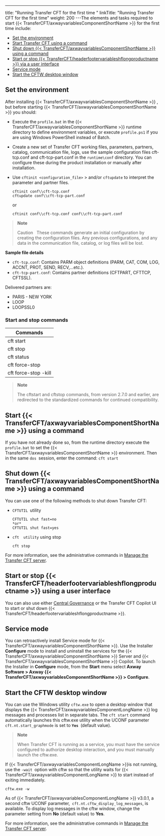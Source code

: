 ---
title: "Running   Transfer CFT for the first time "
linkTitle: "Running Transfer CFT for the first time"
weight: 200
---The elements and tasks required to
start {{< TransferCFT/axwayvariablesComponentShortName  >}} for the first time include:

* [Set the environment](#Operations_to_perform_before_starting_CFT)
* [Start Transfer
    CFT using a command](#Starting_CFT)
* [Shut
    down {{< TransferCFT/axwayvariablesComponentShortName >}} using a command](#Shutting_down_CFT)
* [Start or stop {{< TransferCFT/headerfootervariableshflongproductname >}} via a user interface](#Start)
* [Service mode](#Service)
* [Start the CFTW desktop window](#Start2)

<span id="Operations_to_perform_before_starting_CFT"></span>

## Set the environment

After installing {{< TransferCFT/axwayvariablesComponentShortName  >}}
, but before starting {{< TransferCFT/axwayvariablesComponentShortName  >}} you should:

* Execute the `profile.bat` in the {{< TransferCFT/axwayvariablesComponentShortName >}} runtime directory to define environment
    variables, or execute `profile.ps1` if you are using Windows PowerShell instead of Batch.
* Create a new set of Transfer
    CFT working files, parameters, partners, catalog, communication file, logs,
    use the sample configuration files cft-tcp.conf and cft-tcp-part.conf in the `runtime\conf` directory. You can configure these during the product installation or manually after installation.
* Use `cftinit <configuration_file>` > and/or `cftupdate` to interpret the parameter and
    partner files.  
    ```
    cftinit conf\\cft-tcp.conf
    cftupdate conf\\cft-tcp-part.conf
    ```
      
    or  
    ```
    cftinit conf\\cft-tcp.conf conf\\cft-tcp-part.conf
    ```

> **Note**
>
> Caution  
> These commands generate an initial configuration by creating the configuration files. Any previous configurations, and any data in the communication file, catalog, or log files will be lost.

****Sample file details****

* `cft-tcp.conf`: Contains PARM object definitions (PARM, CAT, COM, LOG, ACCNT, PROT, SEND, RECV,...etc.).
* `cft-tcp-part.conf`: Contains partner definitions (CFTPART, CFTTCP, CFTSSL).

Delivered partners are:

* PARIS - NEW YORK
* LOOP
* LOOPSSL0

### Start and stop commands


| Commands  |
| --- |
| cft start  |
| cft stop  |
| cft status  |
| cft force-stop  |
| cft force-stop -kill  |


> **Note**
>
> The cftstart and cftstop commands, from version 2.7.0 and earlier, are redirected to the standardized commands for continued compatibility.

<span id="Starting_CFT"></span>

## Start {{< TransferCFT/axwayvariablesComponentShortName  >}} using a command

If you have not already done so, from the runtime directory execute the `profile.bat` to set the {{< TransferCFT/axwayvariablesComponentShortName  >}} environment.
Then in the same `dos `session, enter the command: `cft start`

<span id="Shutting_down_CFT"></span>

## Shut down {{< TransferCFT/axwayvariablesComponentShortName  >}} using a command

You can use one of the following methods to shut down Transfer CFT:

* `CFTUTIL `utility  
    ```
    CFTUTIL shut fast=no
    *or*
    CFTUTIL shut fast=yes
    ```
* `cft  utility` using stop  
    ```
    cft stop
    ```

For more information, see the administrative commands in [Manage the Transfer CFT server](https://docs.axway.com/bundle/TransferCFT_38_UsersGuide_allOS_en_HTML5/page/Content/administration/start_stop_cft.htm).

<span id="Start"></span>

## Start or stop {{< TransferCFT/headerfootervariableshflongproductname  >}} using a user interface

You can also use either [Central Governance](https://docs.axway.com/bundle/CentralGovernance_113_UsersGuide_allOS_en_HTML5/page/Content/CentralGov/operations/t_startCFT.htm) or the Transfer CFT Copilot UI to start or shut down {{< TransferCFT/headerfootervariableshflongproductname  >}}.

<span id="Service"></span>

## Service mode

You can retroactively install Service mode for {{< TransferCFT/axwayvariablesComponentShortName  >}}. Use the Installer ****Configure**** mode to install and uninstall the services for the {{< TransferCFT/axwayvariablesComponentShortName  >}} Server and {{< TransferCFT/axwayvariablesComponentShortName  >}} Copilot. To launch the Installer in **Configure** mode, from the ****Start**** menu select ****Axway Software &gt; Axway {{< TransferCFT/axwayvariablesComponentShortName  >}} &gt; Configure****.

<span id="Start2"></span>

## Start the CFTW desktop window

You can use the Windows utility `cftw.exe` to open a desktop window that displays the {{< TransferCFT/axwayvariablesComponentLongName  >}} log messages and processes list in separate tabs. The `cft start` command automatically launches this cftw.exe utility when the UCONF parameter `cft.nt.start_graphmode` is set to **`Yes `**(default value).

> **Note**
>
> When Transfer CFT is running as a service, you must have the service configured to authorize desktop interaction, and you must manually launch the cftw.exe.

If {{< TransferCFT/axwayvariablesComponentLongName  >}}is not running, use the `-wait `option with cftw so that the utility waits for {{< TransferCFT/axwayvariablesComponentLongName  >}} to start instead of exiting immediately.

```
cftw.exe -w
```

As of {{< TransferCFT/axwayvariablesComponentLongName  >}} v3.0.1, a second cftw UCONF parameter,` cft.nt.cftw_display_log_messages`, is available. To display log messages in the cftw window, change the parameter setting from **No** (default value) to **Yes**.

For more information, see the administrative commands in [Manage the Transfer CFT server](https://docs.axway.com/bundle/TransferCFT_38_UsersGuide_allOS_en_HTML5/page/Content/administration/start_stop_cft.htm).
